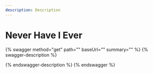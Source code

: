 ```yaml
---
description: Description
---
```


# Never Have I Ever

{% swagger method="get" path="" baseUrl="" summary="" %}
{% swagger-description %}

{% endswagger-description %}
{% endswagger %}
